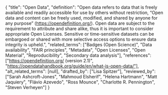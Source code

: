 {
    "title": "Open Data",
    "definition": "Open data refers to data that is freely available and readily accessible for use by others without restriction, “Open data and content can be freely used, modified, and shared by anyone for any purpose” (https://opendefinition.org/). Open data are subject to the requirement to attribute and share alike, thus it is important to consider appropriate Open Licenses. Sensitive or time-sensitive datasets can be embargoed or shared with more selective access options to ensure data integrity is upheld.",
    "related_terms": ["Badges (Open Science)", "Data availability", "FAIR principles", "Metadata", "Open Licenses", "Open Material", "Reproducibility", "Secondary data analysis"],
    "references": ["https://opendefinition.org/ (version 2.1)", "https://opendatahandbook.org/guide/en/what-is-open-data/"],
    "alt_related_terms": [null],
    "drafted_by": ["Lisa Spitzer"],
    "reviewed_by": ["Sarah Ashcroft-Jones", "Mahmoud Elsherif", "Helena Hartmann", "Matt Jaquiery", "Flávio Azevedo", "Ross Mounce", "Charlotte R. Pennington", "Steven Verheyen"]
  }
